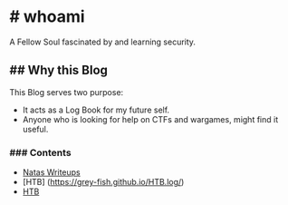 # # whoami
A Fellow Soul fascinated by and learning security.

## ## Why this Blog
This Blog serves two purpose:
  - It acts as a Log Book for my future self.
  - Anyone who is looking for help on CTFs and wargames, might find it useful.

### ### Contents
- [Natas Writeups](./Natas/index.html)
- [HTB] (https://grey-fish.github.io/HTB.log/)
- <a href=https://grey-fish.github.io/HTB.log/>HTB</a>
